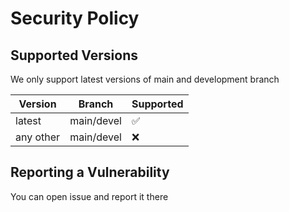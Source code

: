 # Security Policy

## Supported Versions

We only support latest versions of main and development branch

| Version  | Branch     |  Supported         |
| -------  | ------     | ------------------ |
| latest   | main/devel | :white_check_mark: |
| any other| main/devel | :x:                |

## Reporting a Vulnerability

You can open issue and report it there
